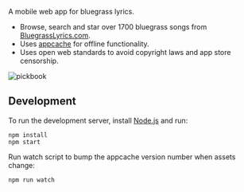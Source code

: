 A mobile web app for bluegrass lyrics.

* Browse, search and star over 1700 bluegrass songs from [BluegrassLyrics.com](http://www.bluegrasslyrics.com/).
* Uses [appcache](http://appcachefacts.info/) for offline functionality.
* Uses open web standards to avoid copyright laws and app store censorship.


![pickbook](https://raw.github.com/stereosteve/pickbook/master/public/help/pickbook_screenshot.png)





## Development

To run the development server, install [Node.js](http://nodejs.org/) and run:

```
npm install
npm start
```

Run watch script to bump the appcache version number when assets change:

```
npm run watch
```


